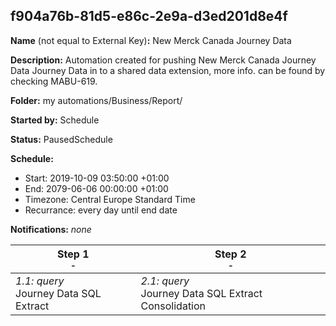 ## f904a76b-81d5-e86c-2e9a-d3ed201d8e4f

**Name** (not equal to External Key)**:** New Merck Canada Journey Data

**Description:** Automation created for pushing New Merck Canada Journey Data Journey Data in to a shared data extension, more info. can be found by checking MABU-619.

**Folder:** my automations/Business/Report/

**Started by:** Schedule

**Status:** PausedSchedule

**Schedule:**

* Start: 2019-10-09 03:50:00 +01:00
* End: 2079-06-06 00:00:00 +01:00
* Timezone: Central Europe Standard Time
* Recurrance: every day until end date

**Notifications:** _none_


| Step 1<br>_<small>-</small>_ | Step 2<br>_<small>-</small>_ |
| --- | --- |
| _1.1: query_<br>Journey Data SQL Extract | _2.1: query_<br>Journey Data SQL Extract Consolidation |
